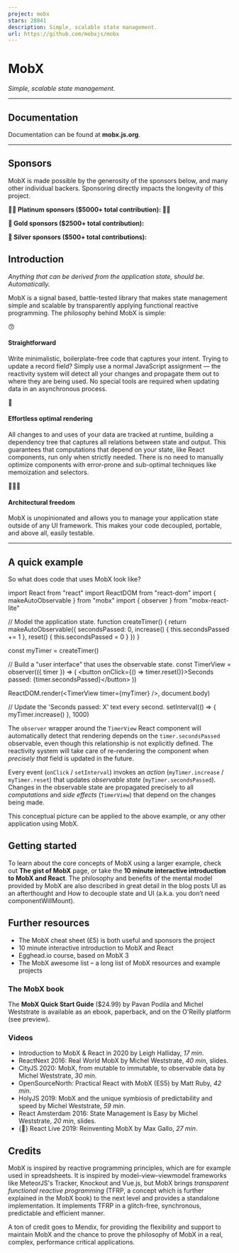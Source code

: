 ```yaml
---
project: mobx
stars: 28041
description: Simple, scalable state management.
url: https://github.com/mobxjs/mobx
---
```


MobX
====

_Simple, scalable state management._

* * *

Documentation
-------------

Documentation can be found at **mobx.js.org**.

* * *

Sponsors
--------

MobX is made possible by the generosity of the sponsors below, and many other individual backers. Sponsoring directly impacts the longevity of this project.

**🥇🥇 Platinum sponsors ($5000+ total contribution): 🥇🥇**

  

**🥇 Gold sponsors ($2500+ total contribution):**

  

**🥈 Silver sponsors ($500+ total contributions):**  

Introduction
------------

_Anything that can be derived from the application state, should be. Automatically._

MobX is a signal based, battle-tested library that makes state management simple and scalable by transparently applying functional reactive programming. The philosophy behind MobX is simple:

😙

#### Straightforward

Write minimalistic, boilerplate-free code that captures your intent. Trying to update a record field? Simply use a normal JavaScript assignment — the reactivity system will detect all your changes and propagate them out to where they are being used. No special tools are required when updating data in an asynchronous process.

🚅

#### Effortless optimal rendering

All changes to and uses of your data are tracked at runtime, building a dependency tree that captures all relations between state and output. This guarantees that computations that depend on your state, like React components, run only when strictly needed. There is no need to manually optimize components with error-prone and sub-optimal techniques like memoization and selectors.

🤹🏻‍♂️

#### Architectural freedom

MobX is unopinionated and allows you to manage your application state outside of any UI framework. This makes your code decoupled, portable, and above all, easily testable.

* * *

A quick example
---------------

So what does code that uses MobX look like?

import React from "react"
import ReactDOM from "react-dom"
import { makeAutoObservable } from "mobx"
import { observer } from "mobx-react-lite"

// Model the application state.
function createTimer() {
    return makeAutoObservable({
        secondsPassed: 0,
        increase() {
            this.secondsPassed += 1
        },
        reset() {
            this.secondsPassed \= 0
        }
    })
}

const myTimer \= createTimer()

// Build a "user interface" that uses the observable state.
const TimerView \= observer(({ timer }) \=> (
    <button onClick\={() \=> timer.reset()}\>Seconds passed: {timer.secondsPassed}</button\>
))

ReactDOM.render(<TimerView timer\={myTimer} />, document.body)

// Update the 'Seconds passed: X' text every second.
setInterval(() \=> {
    myTimer.increase()
}, 1000)

The `observer` wrapper around the `TimerView` React component will automatically detect that rendering depends on the `timer.secondsPassed` observable, even though this relationship is not explicitly defined. The reactivity system will take care of re-rendering the component when _precisely that_ field is updated in the future.

Every event (`onClick` / `setInterval`) invokes an _action_ (`myTimer.increase` / `myTimer.reset`) that updates _observable state_ (`myTimer.secondsPassed`). Changes in the observable state are propagated precisely to all _computations_ and _side effects_ (`TimerView`) that depend on the changes being made.

This conceptual picture can be applied to the above example, or any other application using MobX.

Getting started
---------------

To learn about the core concepts of MobX using a larger example, check out **The gist of MobX** page, or take the **10 minute interactive introduction to MobX and React**. The philosophy and benefits of the mental model provided by MobX are also described in great detail in the blog posts UI as an afterthought and How to decouple state and UI (a.k.a. you don’t need componentWillMount).

Further resources
-----------------

-   The MobX cheat sheet (£5) is both useful and sponsors the project
-   10 minute interactive introduction to MobX and React
-   Egghead.io course, based on MobX 3
-   The MobX awesome list – a long list of MobX resources and example projects

### The MobX book

The **MobX Quick Start Guide** ($24.99) by Pavan Podila and Michel Weststrate is available as an ebook, paperback, and on the O'Reilly platform (see preview).

### Videos

-   Introduction to MobX & React in 2020 by Leigh Halliday, _17 min_.
-   ReactNext 2016: Real World MobX by Michel Weststrate, _40 min_, slides.
-   CityJS 2020: MobX, from mutable to immutable, to observable data by Michel Weststrate, _30 min_.
-   OpenSourceNorth: Practical React with MobX (ES5) by Matt Ruby, _42 min_.
-   HolyJS 2019: MobX and the unique symbiosis of predictability and speed by Michel Weststrate, _59 min_.
-   React Amsterdam 2016: State Management Is Easy by Michel Weststrate, _20 min_, slides.
-   {🚀} React Live 2019: Reinventing MobX by Max Gallo, _27 min_.

Credits
-------

MobX is inspired by reactive programming principles, which are for example used in spreadsheets. It is inspired by model–view–viewmodel frameworks like MeteorJS's Tracker, Knockout and Vue.js, but MobX brings _transparent functional reactive programming_ (TFRP, a concept which is further explained in the MobX book) to the next level and provides a standalone implementation. It implements TFRP in a glitch-free, synchronous, predictable and efficient manner.

A ton of credit goes to Mendix, for providing the flexibility and support to maintain MobX and the chance to prove the philosophy of MobX in a real, complex, performance critical applications.

